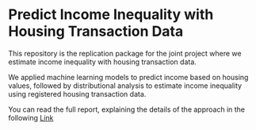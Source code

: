 # Predict Income Inequality with Housing Transaction Data

This repository is the replication package for the joint project where we estimate income inequality with housing transaction data.

We applied machine learning models to predict income based on housing values, followed by distributional analysis to estimate income inequality using registered housing transaction data.

You can read the full report, explaining the details of the approach in the following [Link](https://drive.google.com/file/d/1EQ0-kP8e1rL7qWtZEV7ZljnNrMB3onsS/view)
